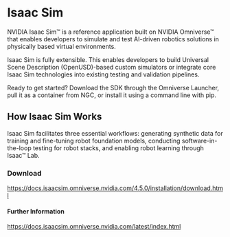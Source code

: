 # Isaac Sim

NVIDIA Isaac Sim™ is a reference application built on NVIDIA Omniverse™ that enables developers to simulate and test AI-driven robotics solutions in physically based virtual environments.

Isaac Sim is fully extensible. This enables developers to build Universal Scene Description (OpenUSD)-based custom simulators or integrate core Isaac Sim technologies into existing testing and validation pipelines. 

Ready to get started? Download the SDK through the Omniverse Launcher, pull it as a container from NGC, or install it using a command line with pip.

## How Isaac Sim Works

Isaac Sim facilitates three essential workflows: generating synthetic data for training and fine-tuning robot foundation models, conducting software-in-the-loop testing for robot stacks, and enabling robot learning through Isaac™ Lab.

### Download 

https://docs.isaacsim.omniverse.nvidia.com/4.5.0/installation/download.html


#### Further Information 

https://docs.isaacsim.omniverse.nvidia.com/latest/index.html

